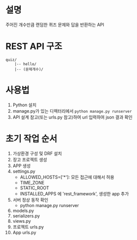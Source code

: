 # 설명

주어진 개수만큼 랜덤한 퀴즈 문제와 답을 반환하는 API



# REST API 구조

```
quiz/
	|-- hello/
	|-- (문제개수)/
```



# 사용법

1. Python 설치
2. manage.py가 있는 디렉터리에서 `python manage.py runserver`
3. API 설계 참고(또는 urls.py 참고)하여 url 입력하여 json 결과 확인



# 초기 작업 순서

1. 가상환경 구성 및 DRF 설치
2. 장고 프로젝트 생성
3. APP 생성
4. settings.py
    - ALLOWED_HOSTS=['*']: 모든 접근에 대해서 허용
    - TIME_ZONE
    - STATIC_ROOT
    - INSTALLED_APPS 에 'rest_framework', 생성한 app 추가
5. 서버 정상 동작 확인
    - python manage.py runserver
6. models.py
7. serializers.py
8. views.py
9. 프로젝트 urls.py
10. App urls.py
